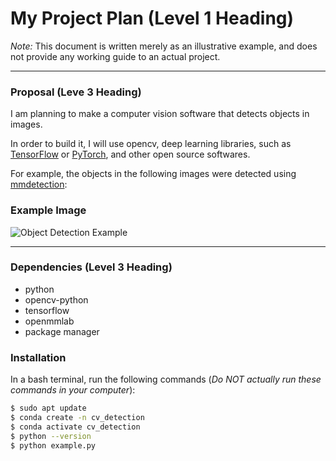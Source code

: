 # My Project Plan (Level 1 Heading)

*Note:* This document is written merely as an illustrative example, and does not provide any working guide to an actual project.

---

### Proposal (Leve 3 Heading)

I am planning to make a computer vision software that detects objects in images.

In order to build it, I will use opencv, deep learning libraries, such as [TensorFlow](https://www.tensorflow.org/) or [PyTorch](https://pytorch.org/), and other open source softwares.

For example, the objects in the following images were detected using [mmdetection](https://github.com/open-mmlab/mmdetection): 

### Example Image
![Object Detection Example](https://user-images.githubusercontent.com/12907710/137271636-56ba1cd2-b110-4812-8221-b4c120320aa9.png)


---

### Dependencies (Level 3 Heading)

- python
- opencv-python
- tensorflow
- openmmlab
- package manager


### Installation

In a bash terminal, run the following commands (*Do NOT actually run these commands in your computer*):

```bash
$ sudo apt update
$ conda create -n cv_detection
$ conda activate cv_detection
$ python --version
$ python example.py

